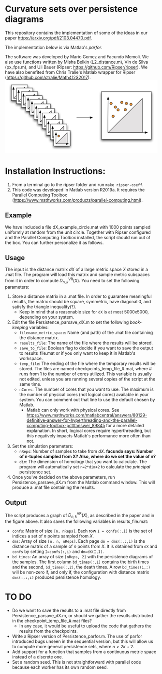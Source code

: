 # Curvature sets over persistence diagrams
This repository contains the implementation of some of the ideas in our paper https://arxiv.org/pdf/2103.04470.pdf. 

The implementation below is via Matlab's *parfor*.

The software was developed by Mario Gomez and Facundo Memoli. We also use functions written by Misha Belkin (L2_distance.m), Vin de Silva (px_fps.m), and Uli Bauer (Ripser: https://github.com/Ripser/ripser). We have also benefited from Chris Tralie's Matlab wrapper for Ripser (https://github.com/ctralie/Math412S2017).
![Alt text](stack-D-to1.png?raw=true "Stacking of persistence diagrams")


# Installation Instructions:
1. From a terminal go to the ripser folder and run `make ripser-coeff`.
2. This code was developed in Matlab version R2019a. It requires the Parallel Computing Toolbox (https://www.mathworks.com/products/parallel-computing.html).

## Example
We have included a file dX_example_circle.mat with 1000 points sampled uniformly at random from the unit circle. Together with Ripser configured and the Parallel Computing Toolbox installed, the script should run out of the box. You can further personalize it as follows.

## Usage
The input is the distance matrix $dX$ of a large metric space $X$ stored in a .mat file. The program will load this matrix and sample metric subspaces from it in order to compute $D_{n,k}^{\mathrm{VR}}(X)$. You need to set the following parameters:

1. Store a distance matrix in a .mat file. In order to guarantee meaningful results, the matrix should be square, symmetric, have diagonal 0, and satisfy the triangle inequality(?).
	- Keep in mind that a reasonable size for `dX` is at most 5000x5000, depending on your system.
2. Edit the file Persistence_parsave_dX.m to set the following *book-keeping* variables:
	- `filename_metric_space`: Name (and path) of the .mat file containing the distance matrix.
	- `results_file`: The name of the file where the results will be stored.
	- `save_to_file`: Boolean flag to decide if you want to save the output to results_file.mat or if you only want to keep it in Matlab's workspace.
	- `temp_file`: The ending of the file where the temporary results will be stored. The files are named checkpoints_temp_file_#.mat, where # runs from 1 to the number of cores utilized. This variable is usually not edited, unless you are running several copies of the script at the same time.
	- `nCores`: The number of cores that you want to use. The maximum is the number of physical cores (not logical cores) available in your system. You can comment out that line to use the default chosen by Matlab.
		- Matlab can only work with physical cores. See https://www.mathworks.com/matlabcentral/answers/80129-definitive-answer-for-hyperthreading-and-the-parallel-computing-toolbox-pct#answer_89845 for a more detailed explanation. In short, logical cores require hyperthreading, but this negatively impacts Matlab's performance more often than not.
3. Set the simulation parameters:
	- `nReps`: Number of samples to take from $dX$. **facundo says: Number of n-tuples sampled from X? Also, where do we set the value of n?**
	- `dim`: The dimension of homology that you want to calculate. The program will automatically set `n=2*dim+2` to calculate the *principal* persistence set.
4. Once you've decided on the above parameters, run Persistence_parsave_dX.m from the Matlab command window. This will produce a .mat file containing the results.

## Output
The script produces a graph of $D_{n,k}^\mathrm{VR}(X)$, as described in the paper and in the figure above. It also saves the following variables in results_file.mat:

* `confs`: Matrix of size `[n, nReps]`. Each row `I = confs(:,i)` is the set of indices a set of $n$ points sampled from $X$.
* `dms`: Array of size `[n, n, nReps]`. Each page `dm = dms(:,:,i)` is the distance matrix of a sample of $n$ points from $X$. It is obtained from `dX` and `confs` by setting `I=confs(:,i)` and `dm=dX(I,I)`.
* `bd_times`: An array of size `[nReps, 2]` with the persistence diagrams of the samples. The first column `bd_times(:,1)` contains the birth times and the second, `bd_times(:,2)`, the death times. A row `bd_times(i,:)` will be non-zero if, and only if, the configuration with distance matrix `dms(:,:,i)` produced persistence homology.

# TO DO
- Do we want to save the results to a .mat file directly from Persistence_parsave_dX.m, or should we gather the results distributed in the checkpoint_temp_file_#.mat files?
	- In any case, it would be useful to upload the code that gathers the results from the checkpoints.
- Write a Ripser version of Persistence_parfor.m. The use of parfor introduced bugs unseen in the sequential version, but this will allow us to compute more general persistence sets, where $n > 2k+2$.
- Add support for a function that samples from a continuous metric space instead of a discrete one.
- Set a random seed. This is not straightforward with parallel code because each worker has its own random seed.
